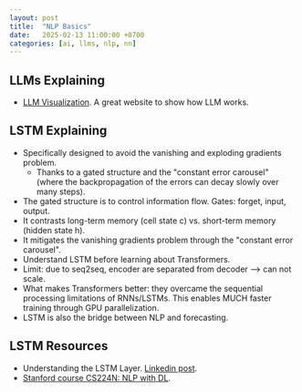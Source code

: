 ```yaml
---
layout: post
title:  "NLP Basics"
date:   2025-02-13 11:00:00 +0700
categories: [ai, llms, nlp, nn]
---
```


## LLMs Explaining
- [LLM Visualization](https://bbycroft.net/llm). A great website to show how LLM works.

## LSTM Explaining
- Specifically designed to avoid the vanishing and exploding gradients problem.
  - Thanks to a gated structure and the "constant error carousel" (where the backpropagation of the errors can decay slowly over many steps).   
- The gated structure is to control information flow. Gates: forget, input, output.
- It contrasts long-term memory (cell state c) vs. short-term memory (hidden state h).
- It mitigates the vanishing gradients problem through the "constant error carousel".
- Understand LSTM before learning about Transformers.
- Limit: due to seq2seq, encoder are separated from decoder --> can not scale.
- What makes Transformers better: they overcame the sequential processing limitations of RNNs/LSTMs. This enables MUCH faster training through GPU parallelization.
- LSTM is also the bridge between NLP and forecasting.

## LSTM Resources
- Understanding the LSTM Layer. [Linkedin post](https://www.linkedin.com/feed/update/groupPost:961087-7290418174666162177/).
- [Stanford course CS224N: NLP with DL](https://web.stanford.edu/class/cs224n/).

